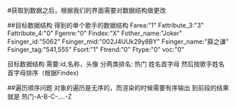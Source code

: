 #获取到数据之后，根据我们的界面需要对数据结构做更改

##目标数据结构
  得到的单个歌手的数据结构
    Farea:"1"
    Fattribute_3:"3"
    Fattribute_4:"0"
    Fgenre:"0"
    Findex:"X"
    Fother_name:"Joker"
    Fsinger_id:"5062"
    Fsinger_mid:"002J4UUk29y8BY"
    Fsinger_name:"薛之谦"
    Fsinger_tag:"541,555"
    Fsort:"1"
    Ftrend:"0"
    Ftype:"0"
    voc:"0"
  
  目标数据结构
    需要:id,名称，头像
    分两类排名: 热门  姓名首字母
    然后按歌手姓名首字母排序（根据Findex)


##遍历顺序问题
  对象的遍历是无序的，而渲染的时候需要有序输出
  到前段的结果就是
    热门-A-B-C-....-Z